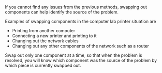 If you cannot find any issues from the previous methods, swapping out components can help identify the source of the problem.

Examples of swapping components in the computer lab printer situation are
- Printing from another computer
- Connecting a new printer and printing to it
- Changing out the network cables
- Changing out any other components of the network such as a router

Swap out only one component at a time, so that when the problem is resolved, you will know which component was the source of the problem by which piece is currently swapped out.